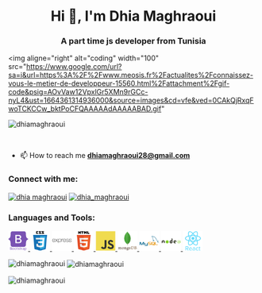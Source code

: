 <h1 align="center">Hi 👋, I'm Dhia Maghraoui</h1>
<h3 align="center">A part time js developer from Tunisia</h3>

<img aligne="right" alt="coding" width="100" src="https://www.google.com/url?sa=i&url=https%3A%2F%2Fwww.meosis.fr%2Factualites%2Fconnaissez-vous-le-metier-de-developpeur-15560.html%2Fattachment%2Fgif-code&psig=AOvVaw12VpxlGr5XMn9rGCc-nyL4&ust=1664361314936000&source=images&cd=vfe&ved=0CAkQjRxqFwoTCKCCw_bktPoCFQAAAAAdAAAAABAD.gif"
<p align="left"> <img src="https://komarev.com/ghpvc/?username=dhiamaghraoui&label=Profile%20views&color=0e75b6&style=flat" alt="dhiamaghraoui" /> </p>

<p align="left"> <a href="https://twitter.com/" target="blank"><img src="https://img.shields.io/twitter/follow/?logo=twitter&style=for-the-badge" alt="" /></a> </p>

- 📫 How to reach me **dhiamaghraoui28@gmail.com**

<h3 align="left">Connect with me:</h3>
<p align="left">
<a href="https://fb.com/dhia maghraoui" target="blank"><img align="center" src="https://raw.githubusercontent.com/rahuldkjain/github-profile-readme-generator/master/src/images/icons/Social/facebook.svg" alt="dhia maghraoui" height="30" width="40" /></a>
<a href="https://instagram.com/dhia_maghraoui" target="blank"><img align="center" src="https://raw.githubusercontent.com/rahuldkjain/github-profile-readme-generator/master/src/images/icons/Social/instagram.svg" alt="dhia_maghraoui" height="30" width="40" /></a>
</p>

<h3 align="left">Languages and Tools:</h3>
<p align="left"> <a href="https://getbootstrap.com" target="_blank" rel="noreferrer"> <img src="https://raw.githubusercontent.com/devicons/devicon/master/icons/bootstrap/bootstrap-plain-wordmark.svg" alt="bootstrap" width="40" height="40"/> </a> <a href="https://www.w3schools.com/css/" target="_blank" rel="noreferrer"> <img src="https://raw.githubusercontent.com/devicons/devicon/master/icons/css3/css3-original-wordmark.svg" alt="css3" width="40" height="40"/> </a> <a href="https://expressjs.com" target="_blank" rel="noreferrer"> <img src="https://raw.githubusercontent.com/devicons/devicon/master/icons/express/express-original-wordmark.svg" alt="express" width="40" height="40"/> </a> <a href="https://www.w3.org/html/" target="_blank" rel="noreferrer"> <img src="https://raw.githubusercontent.com/devicons/devicon/master/icons/html5/html5-original-wordmark.svg" alt="html5" width="40" height="40"/> </a> <a href="https://developer.mozilla.org/en-US/docs/Web/JavaScript" target="_blank" rel="noreferrer"> <img src="https://raw.githubusercontent.com/devicons/devicon/master/icons/javascript/javascript-original.svg" alt="javascript" width="40" height="40"/> </a> <a href="https://www.mongodb.com/" target="_blank" rel="noreferrer"> <img src="https://raw.githubusercontent.com/devicons/devicon/master/icons/mongodb/mongodb-original-wordmark.svg" alt="mongodb" width="40" height="40"/> </a> <a href="https://www.mysql.com/" target="_blank" rel="noreferrer"> <img src="https://raw.githubusercontent.com/devicons/devicon/master/icons/mysql/mysql-original-wordmark.svg" alt="mysql" width="40" height="40"/> </a> <a href="https://nodejs.org" target="_blank" rel="noreferrer"> <img src="https://raw.githubusercontent.com/devicons/devicon/master/icons/nodejs/nodejs-original-wordmark.svg" alt="nodejs" width="40" height="40"/> </a> <a href="https://reactjs.org/" target="_blank" rel="noreferrer"> <img src="https://raw.githubusercontent.com/devicons/devicon/master/icons/react/react-original-wordmark.svg" alt="react" width="40" height="40"/> </a> </p>

<p><img align="left" src="https://github-readme-stats.vercel.app/api/top-langs?username=dhiamaghraoui&show_icons=true&locale=en&layout=compact" alt="dhiamaghraoui" /></p>

<p>&nbsp;<img align="center" src="https://github-readme-stats.vercel.app/api?username=dhiamaghraoui&show_icons=true&locale=en" alt="dhiamaghraoui" /></p>

<p><img align="center" src="https://github-readme-streak-stats.herokuapp.com/?user=dhiamaghraoui&" alt="dhiamaghraoui" /></p>
